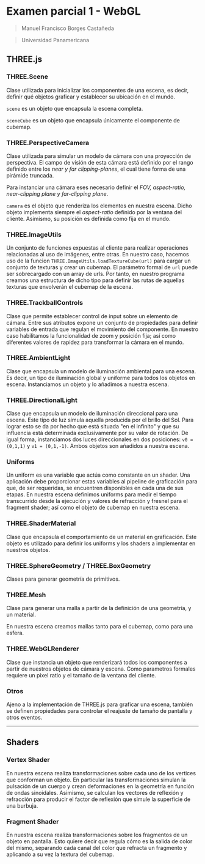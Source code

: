 # Examen parcial 1 - WebGL

> Manuel Francisco Borges Castañeda

> Universidad Panamericana

> 


## THREE.js

### THREE.Scene
Clase utilizada para inicializar los componentes de una escena, es decir, definir qué objetos graficar y establecer su ubicación en el mundo.

```scene``` es un objeto que encapsula la escena completa.

```sceneCube``` es un objeto que encapsula únicamente el componente de cubemap.

### THREE.PerspectiveCamera
Clase utilizada para simular un modelo de cámara con una proyección de perspectiva. El campo de visión de esta cámara está definido por el rango definido entre los *near y far clipping-planes*, el cual tiene forma de una pirámide truncada.
 
 Para instanciar una cámara eses necesario definir el *FOV, aspect-ratio, near-clipping plane y far-clipping plane*.

```camera``` es el objeto que renderiza los elementos en nuestra escena. Dicho objeto implementa siempre el *aspect-ratio* definido por la ventana del cliente. Asimismo, su posición es definida como fija en el mundo.

### THREE.ImageUtils

Un conjunto de funciones expuestas al cliente para realizar operaciones relacionadas al uso de imágenes, entre otras. En nuestro caso, hacemos uso de la funcion ```THREE.ImageUtils.loadTextureCube(url)``` para cargar un conjunto de texturas y crear un cubemap. El parámetro formal de ```url``` puede ser sobrecargado con un array de urls. Por tanto, en nuestro programa creamos una estructura de dicho tipo para definir las rutas de aquellas texturas que envolverán el cubemap de la escena.

### THREE.TrackballControls

Clase que permite establecer control de input sobre un elemento de cámara. Entre sus atributos expone un conjunto de propiedades para definir variables de entrada que regulan el movimiento del componente. En nuestro caso habilitamos la funcionalidad de zoom y posición fija; así como diferentes valores de rapidez para transformar la cámara en el mundo.

### THREE.AmbientLight

Clase que encapsula un modelo de iluminación ambiental para una escena. Es decir, un tipo de iluminación global y uniforme para todos los objetos en escena. Instanciamos un objeto y lo añadimos a nuestra escena.

### THREE.DirectionalLight

Clase que encapsula un modelo de iluminación direccional para una escena. Este tipo de luz simula aquella producida por el brillo del Sol. Para lograr esto se da por hecho que está situada "en el infinito" y que su influencia está determinada exclusivamente por su valor de rotación. De igual forma, instanciamos dos luces direccionales en dos posiciones: ```v0 = (0,1,1)``` y ```v1 = (0,1,-1)```. Ambos objetos son añadidos a nuestra escena.

### Uniforms

Un uniform es una variable que actúa como constante en un shader. Una aplicación debe proporcionar estas variables al pipeline de graficación para que, de ser requeridas, se encuentren disponibles en cada una de sus etapas. En nuestra escena definimos uniforms para medir el tiempo transcurrido desde la ejecución y valores de refracción y fresnel para el fragment shader; así como el objeto de cubemap en nuestra escena.

### THREE.ShaderMaterial
Clase que encapsula el comportamiento de un material en graficación. Este objeto es utilizado para definir los uniforms y los shaders a implementar en nuestros objetos.

### THREE.SphereGeometry / THREE.BoxGeometry
Clases para generar geometría de primitivos.

### THREE.Mesh
Clase para generar una malla a partir de la definición de una geometría, y un material.

En nuestra escena creamos mallas tanto para el cubemap, como para una esfera.

### THREE.WebGLRenderer
Clase que instancia un objeto que renderizará todos los componentes a partir de nuestros objetos de cámara y escena. Como parametros formales requiere un pixel ratio y el tamaño de la ventana del cliente.


### Otros
Ajeno a la implementación de THREE.js para graficar una escena, también se definen propiedades para controlar el reajuste de tamaño de pantalla y otros eventos.
________________________

## Shaders

### Vertex Shader

En nuestra escena realiza transformaciones sobre cada uno de los vertices que conforman un objeto. En particular las transformaciones simulan la pulsación de un cuerpo y crean deformaciones en la geometría en función de ondas sinoidales. Asimismo, se calculan los vectores de reflexión y refracción para producir el factor de reflexión que simule la superficie de una burbuja.

### Fragment Shader

En nuestra escena realiza transformaciones sobre los fragmentos de un objeto en pantalla. Esto quiere decir que regula cómo es la salida de color del mismo, separando cada canal del color que refracta un fragmento y aplicando a su vez la textura del cubemap.
